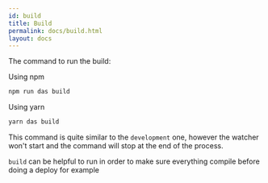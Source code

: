 ```yaml
---
id: build
title: Build
permalink: docs/build.html
layout: docs
---
```


The command to run the build:

Using npm
```bash
npm run das build
```

Using yarn
```bash
yarn das build
```

This command is quite similar to the `development` one, however the watcher won't start
and the command will stop at the end of the process.

`build` can be helpful to run in order to make sure everything compile before doing a deploy
for example
